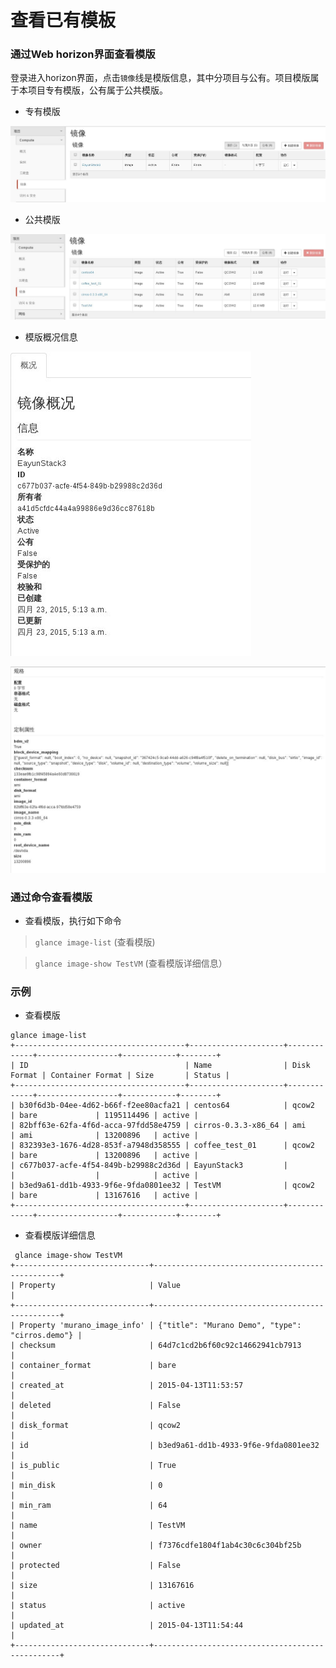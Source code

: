 
# 查看已有模板

### 通过Web horizon界面查看模版

登录进入horizon界面，点击```镜像```线是模版信息，其中分项目与公有。项目模版属于本项目专有模版，公有属于公共模版。

* 专有模版

![Image-List](/operation_guide/basic_admin/Picture/image_list1.jpg)

* 公共模版

![Image-List](/operation_guide/basic_admin/Picture/image_list.jpg)

* 模版概况信息

![Image-List](/operation_guide/basic_admin/Picture/image_list2.jpg)

![Image-List](/operation_guide/basic_admin/Picture/image_list3.jpg)

### 通过命令查看模版

* 查看模版，执行如下命令

> ```glance image-list``` (查看模版)

> ```glance image-show TestVM``` (查看模版详细信息）

### 示例

* 查看模版

```
glance image-list
+--------------------------------------+---------------------+-------------+------------------+------------+--------+
| ID                                   | Name                | Disk Format | Container Format | Size       | Status |
+--------------------------------------+---------------------+-------------+------------------+------------+--------+
| b30f6d3b-04ee-4d62-b66f-f2ee80acfa21 | centos64            | qcow2       | bare             | 1195114496 | active |
| 82bff63e-62fa-4f6d-acca-97fdd58e4759 | cirros-0.3.3-x86_64 | ami         | ami              | 13200896   | active |
| 832393e3-1676-4d28-853f-a7948d358555 | coffee_test_01      | qcow2       | bare             | 13200896   | active |
| c677b037-acfe-4f54-849b-b29988c2d36d | EayunStack3         |             |                  |            | active |
| b3ed9a61-dd1b-4933-9f6e-9fda0801ee32 | TestVM              | qcow2       | bare             | 13167616   | active |
+--------------------------------------+---------------------+-------------+------------------+------------+--------+

```

* 查看模版详细信息

```
 glance image-show TestVM
+------------------------------+-------------------------------------------------+
| Property                     | Value                                           |
+------------------------------+-------------------------------------------------+
| Property 'murano_image_info' | {"title": "Murano Demo", "type": "cirros.demo"} |
| checksum                     | 64d7c1cd2b6f60c92c14662941cb7913                |
| container_format             | bare                                            |
| created_at                   | 2015-04-13T11:53:57                             |
| deleted                      | False                                           |
| disk_format                  | qcow2                                           |
| id                           | b3ed9a61-dd1b-4933-9f6e-9fda0801ee32            |
| is_public                    | True                                            |
| min_disk                     | 0                                               |
| min_ram                      | 64                                              |
| name                         | TestVM                                          |
| owner                        | f7376cdfe1804f1ab4c30c6c304bf25b                |
| protected                    | False                                           |
| size                         | 13167616                                        |
| status                       | active                                          |
| updated_at                   | 2015-04-13T11:54:44                             |
+------------------------------+-------------------------------------------------+

```
